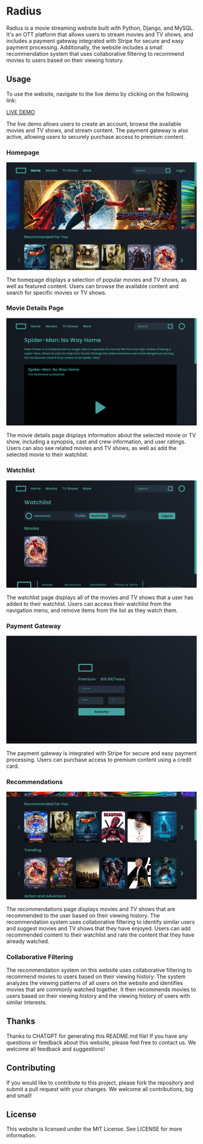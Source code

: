 # Radius

Radius is a movie streaming website built with Python, Django, and MySQL. It's an OTT platform that allows users to stream movies and TV shows, and includes a payment gateway integrated with Stripe for secure and easy payment processing. Additionally, the website includes a small recommendation system that uses collaborative filtering to recommend movies to users based on their viewing history.

## Usage

To use the website, navigate to the live demo by clicking on the following link:

[LIVE DEMO](http://radiusenv.pythonanywhere.com/)

The live demo allows users to create an account, browse the available movies and TV shows, and stream content. The payment gateway is also active, allowing users to securely purchase access to premium content.

### Homepage

![Radius Homepage](/screenshots/Homepage.png)

The homepage displays a selection of popular movies and TV shows, as well as featured content. Users can browse the available content and search for specific movies or TV shows.

### Movie Details Page

![Radius Movie Details](/screenshots/MovieDetails.png)

The movie details page displays information about the selected movie or TV show, including a synopsis, cast and crew information, and user ratings. Users can also see related movies and TV shows, as well as add the selected movie to their watchlist.

### Watchlist

![Radius Watchlist](/screenshots/Watchlist.png)

The watchlist page displays all of the movies and TV shows that a user has added to their watchlist. Users can access their watchlist from the navigation menu, and remove items from the list as they watch them.

### Payment Gateway

![Radius Payment Gateway](/screenshots/PaymentGateway.png)

The payment gateway is integrated with Stripe for secure and easy payment processing. Users can purchase access to premium content using a credit card.

### Recommendations

![Radius Recommendations](/screenshots/Recommendations.png)

The recommendations page displays movies and TV shows that are recommended to the user based on their viewing history. The recommendation system uses collaborative filtering to identify similar users and suggest movies and TV shows that they have enjoyed. Users can add recommended content to their watchlist and rate the content that they have already watched.

### Collaborative Filtering

The recommendation system on this website uses collaborative filtering to recommend movies to users based on their viewing history. The system analyzes the viewing patterns of all users on the website and identifies movies that are commonly watched together. It then recommends movies to users based on their viewing history and the viewing history of users with similar interests.

## Thanks

Thanks to CHATGPT for generating this README.md file! If you have any questions or feedback about this website, please feel free to contact us. We welcome all feedback and suggestions!

## Contributing

If you would like to contribute to this project, please fork the repository and submit a pull request with your changes. We welcome all contributions, big and small!

## License

This website is licensed under the MIT License. See LICENSE for more information.